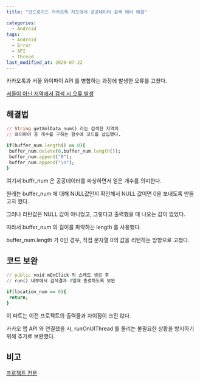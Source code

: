 ```yaml
---
title: "안드로이드 카카오톡 지도에서 공공데이터 검색 에러 해결"

categories:
  - Android
tags: 
  - Android
  - Error
  - API 
  - Thread
last_modified_at: 2020-07-22
---
```


카카오톡과 서울 와이파이 API 를 병합하는 과정에 발생한 오류를 고쳤다.

[서울이 아닌 지역에서 검색 시 오류 발생](https://jee00609.github.io/android/Thread-error-not-solved/)

## 해결법

   ```ruby
// String getXmlData_num() 라는 검색한 지역의 
// 와이파이 총 개수를 구하는 함수에 코드를 삽입했다. 

if(buffer_num.length() == 0){
    buffer_num.delete(0,buffer_num.length());
    buffer_num.append("0");
    buffer_num.append("\n");
}
   ```

여기서 buffr_num 은 공공데이터를 파싱하면서 얻은 개수를 의미한다.

원래는 buffer_num 에 대해 NULL값인지 확인해서 NULL 값이면 0을 보내도록 만들고자 했다.

그러나 리턴값은 NULL 값이 아니었고, 그렇다고 출력했을 때 나오는 값이 없었다.

따라서 buffer_num 의 길이를 파악하는 length 를 사용했다.

buffer_num.length 가 0인 경우, 직접 문자열 0의 값을 리턴하는 방향으로 고쳤다. 

## 코드 보완

   ```ruby
// public void mOnClick 의 스레드 생성 후 
// run() 내부에서 검색결과 0일때 종료하도록 보완

if(location_num == 0){
    return;
}
   ```

이 파트는 이전 프로젝트의 출력물과 차이점이 크진 않다.

카카오 맵 API 와 연결했을 시, runOnUIThread 를 돌리는 불필요한 상황을 방지하기 위해 추가로 보완했다.

## 비고

[프로젝트 전문](https://github.com/jee00609/Seoul_Wifi_Search)